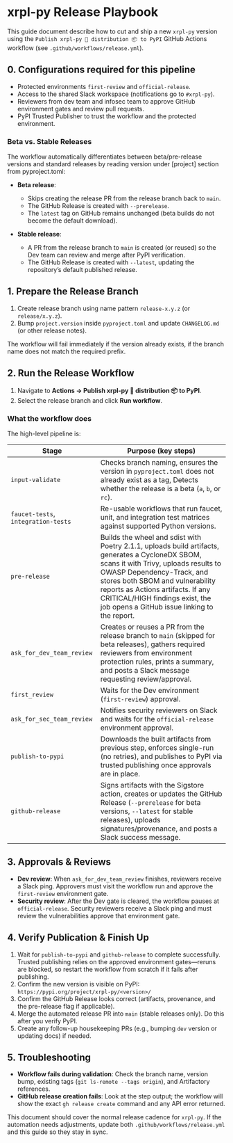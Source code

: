# xrpl-py Release Playbook

This guide document describe how to cut and ship a new `xrpl-py` version using the
`Publish xrpl-py 🐍 distribution 📦 to PyPI` GitHub Actions workflow (see
`.github/workflows/release.yml`). 

## 0. Configurations required for this pipeline

- Protected environments `first-review` and `official-release`.
- Access to the shared Slack workspace (notifications go to `#xrpl-py`).
- Reviewers from dev team and infosec team to approve GitHub environment gates and review pull requests.
- PyPI Trusted Publisher to trust the workflow and the protected environment.

### Beta vs. Stable Releases

The workflow automatically differentiates between beta/pre-release versions
and standard releases by reading version under [project] section from pyproject.toml:

- **Beta release**:  
  - Skips creating the release PR from the release branch back to `main`.  
  - The GitHub Release is created with `--prerelease`.  
  - The `latest` tag on GitHub remains unchanged (beta builds do not become the
    default download).

- **Stable release**:  
  - A PR from the release branch to `main` is created (or reused) so the Dev
    team can review and merge after PyPI verification.  
  - The GitHub Release is created with `--latest`, updating the repository’s
    default published release.

## 1. Prepare the Release Branch

1. Create release branch using name pattern `release-x.y.z` (or `release/x.y.z`).
2. Bump `project.version` inside `pyproject.toml` and update `CHANGELOG.md`
   (or other release notes).

The workflow will fail immediately if the version already exists, if the branch
name does not match the required prefix.

## 2. Run the Release Workflow

1. Navigate to **Actions → Publish xrpl-py 🐍 distribution 📦 to PyPI**.
2. Select the release branch and click **Run workflow**.

### What the workflow does

The high-level pipeline is:

| Stage | Purpose (key steps) |
| --- | --- |
| `input-validate` | Checks branch naming, ensures the version in `pyproject.toml` does not already exist as a tag, Detects whether the release is a beta (`a`, `b`, or `rc`). |
| `faucet-tests`, `integration-tests` | Re-usable workflows that run faucet, unit, and integration test matrices against supported Python versions. |
| `pre-release` | Builds the wheel and sdist with Poetry 2.1.1, uploads build artifacts, generates a CycloneDX SBOM, scans it with Trivy, uploads results to OWASP Dependency-Track, and stores both SBOM and vulnerability reports as Actions artifacts. If any CRITICAL/HIGH findings exist, the job opens a GitHub issue linking to the report. |
| `ask_for_dev_team_review` | Creates or reuses a PR from the release branch to `main` (skipped for beta releases), gathers required reviewers from environment protection rules, prints a summary, and posts a Slack message requesting review/approval. |
| `first_review` | Waits for the Dev environment (`first-review`) approval. |
| `ask_for_sec_team_review` | Notifies security reviewers on Slack and waits for the `official-release` environment approval. |
| `publish-to-pypi` | Downloads the built artifacts from previous step, enforces single-run (no retries), and publishes to PyPI via trusted publishing once approvals are in place. |
| `github-release` | Signs artifacts with the Sigstore action, creates or updates the GitHub Release (`--prerelease` for beta versions, `--latest` for stable releases), uploads signatures/provenance, and posts a Slack success message. |

## 3. Approvals & Reviews

- **Dev review**: When `ask_for_dev_team_review` finishes, reviewers receive a
  Slack ping. Approvers must visit the workflow run and approve the
  `first-review` environment gate. 
- **Security review**: After the Dev gate is cleared, the workflow pauses at
  `official-release`. Security reviewers receive a Slack ping and must review the vulnerabilities approve
  that environment gate.

## 4. Verify Publication & Finish Up

1. Wait for `publish-to-pypi` and `github-release` to complete successfully.
   Trusted publishing relies on the approved environment gates—reruns are
   blocked, so restart the workflow from scratch if it fails after publishing.
2. Confirm the new version is visible on PyPI:
   `https://pypi.org/project/xrpl-py/<version>/`
3. Confirm the GitHub Release looks correct (artifacts, provenance, and the
   pre-release flag if applicable).
4. Merge the automated release PR into `main` (stable releases only). Do this
   after you verify PyPI.
5. Create any follow-up housekeeping PRs (e.g., bumping `dev` version or
   updating docs) if needed.

## 5. Troubleshooting

- **Workflow fails during validation**: Check the branch name, version bump,
  existing tags (`git ls-remote --tags origin`), and Artifactory references.
- **GitHub release creation fails**: Look at the step output; the workflow will
  show the exact `gh release create` command and any API error returned.

This document should cover the normal release cadence for `xrpl-py`. If the
automation needs adjustments, update both `.github/workflows/release.yml` and
this guide so they stay in sync.
